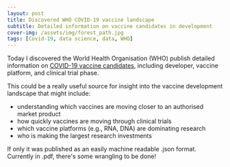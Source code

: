 ```yaml
---
layout: post
title: Discovered WHO COVID-19 vaccine landscape
subtitle: Detailed information on vaccine candidates in development
cover-img: /assets/img/forest_path.jpg
tags: [Covid-19, data science, data, WHO]
---
```

Today I discovered the World Health Organisation (WHO) publish detailed information on [COVID-19 vaccine candidates](https://www.who.int/publications/m/item/draft-landscape-of-covid-19-candidate-vaccines), including developer, vaccine platform, and clinical trial phase.

This could be a really useful source for insight into the vaccine development landscape that might include:

* understanding which vaccines are moving closer to an authorised market product
* how quickly vaccines are moving through clinical trials
* which vaccine platforms (e.g., RNA, DNA) are dominating research
* who is making the largest research investments


If only it was published as an easily machine readable .json format. Currently in .pdf, there's some wrangling to be done!